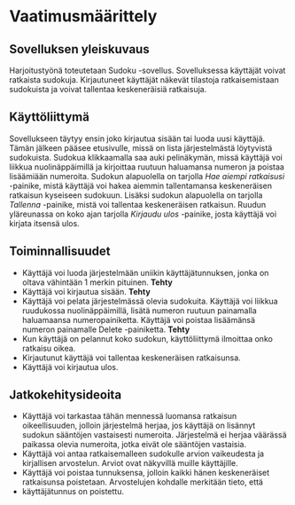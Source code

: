 # Vaatimusmäärittely

## Sovelluksen yleiskuvaus

Harjoitustyönä toteutetaan Sudoku -sovellus. Sovelluksessa käyttäjät voivat ratkaista sudokuja. Kirjautuneet käyttäjät näkevät tilastoja
ratkaisemistaan sudokuista ja voivat tallentaa keskeneräisiä ratkaisuja.

## Käyttöliittymä

Sovellukseen täytyy ensin joko kirjautua sisään tai luoda uusi käyttäjä. Tämän jälkeen pääsee etusivulle, missä on lista järjestelmästä löytyvistä sudokuista. Sudokua klikkaamalla saa auki pelinäkymän, missä käyttäjä voi liikkua nuolinäppäimillä ja kirjoittaa ruutuun haluamansa numeron ja poistaa lisäämiään numeroita. Sudokun alapuolella on tarjolla _Hae aiempi ratkaisusi_ -painike, mistä käyttäjä voi hakea aiemmin tallentamansa keskeneräisen ratkaisun kyseiseen sudokuun. Lisäksi sudokun alapuolella on tarjolla _Tallenna_ -painike, mistä voi tallentaa keskeneräisen ratkaisun. Ruudun yläreunassa on koko ajan tarjolla _Kirjaudu ulos_ -painike, josta käyttäjä voi kirjata itsensä ulos.

## Toiminnallisuudet

- Käyttäjä voi luoda järjestelmään uniikin käyttäjätunnuksen, jonka on oltava vähintään 1 merkin pituinen. **Tehty**
- Käyttäjä voi kirjautua sisään. **Tehty**
- Käyttäjä voi pelata järjestelmässä olevia sudokuita. Käyttäjä voi liikkua ruudukossa nuolinäppäimillä, lisätä numeron ruutuun painamalla haluamaansa numeropainiketta. Käyttäjä voi poistaa lisäämänsä numeron painamalle Delete -painiketta. **Tehty** 
- Kun käyttäjä on pelannut koko sudokun, käyttöliittymä ilmoittaa onko ratkaisu oikea.
- Kirjautunut käyttäjä voi tallentaa keskeneräisen ratkaisunsa.
- Käyttäjä voi kirjautua ulos.

## Jatkokehitysideoita

- Käyttäjä voi tarkastaa tähän mennessä luomansa ratkaisun oikeellisuuden, jolloin järjestelmä herjaa, jos käyttäjä on lisännyt sudokun sääntöjen vastaisesti numeroita. Järjestelmä ei herjaa väärässä paikassa olevia numeroita, jotka eivät ole sääntöjen vastaisia.
- Käyttäjä voi antaa ratkaisemalleen sudokulle arvion vaikeudesta ja kirjallisen arvostelun. Arviot ovat näkyvillä muille käyttäjille.
- Käyttäjä voi poistaa tunnuksensa, jolloin kaikki hänen keskeneräiset ratkaisunsa poistetaan. Arvostelujen kohdalle merkitään tieto, että
- käyttäjätunnus on poistettu.
